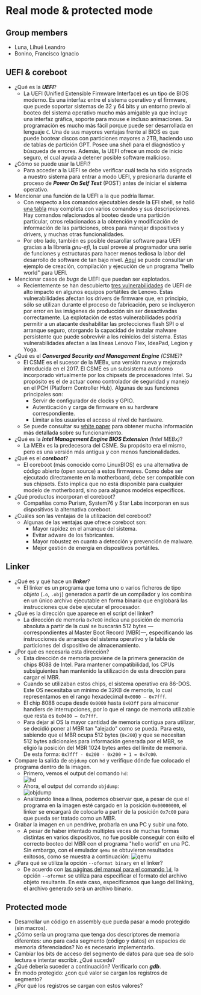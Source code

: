# Real mode & protected mode

## Group members
- Luna, Lihué Leandro
- Bonino, Francisco Ignacio

## UEFI & coreboot
- ¿Qué es la ***UEFI***?
    - La UEFI (Unified Extensible Firmware Interface) es un tipo de BIOS moderno. Es una interfaz entre el sistema operativo y el firmware, que puede soportar sistemas de 32 y 64 bits y un entorno previo al booteo del sistema operativo mucho más amigable ya que incluye una interfaz gráfica, soporte para mouse e incluso animaciones. Su programación es mucho más fácil porque puede ser desarrollada en lenguaje `C`. Una de sus mayores ventajas frente al BIOS es que puede bootear discos con particiones mayores a 2TB, haciendo uso de tablas de partición GPT. Posee una shell para el diagnóstico y búsqueda de errores. Además, la UEFI ofrece un modo de inicio seguro, el cual ayuda a detener posible software malicioso.
- ¿Cómo se puede usar la UEFI?
    - Para acceder a la UEFI se debe verificar cuál tecla ha sido asignada a nuestro sistema para entrar a modo UEFI, y presionarla durante el proceso de ***Power On Self Test*** (POST) antes de iniciar el sistema operativo.
- Mencionar una función de la UEFI a la que podría llamar.
    - Con respecto a los comandos ejecutables desde la EFI shell, se halló [una tabla](https://docstore.mik.ua/manuals/hp-ux/en/5991-1247B/ch04s13.html) muy completa con varios comandos y sus descripciones. Hay comandos relacionados al booteo desde una partición particular, otros relacionados a la obtención y modificación de información de las particiones, otros para manejar dispositivos y drivers, y muchas otras funcionalidades.
    - Por otro lado, también es posible desarollar software para UEFI gracias a la librería *gnu-efi*, la cual provee al programador una serie de funciones y estructuras para hacer menos tediosa la labor del desarrollo de software de tan bajo nivel. [Aquí](https://www.rodsbooks.com/efi-programming/hello.html) se puede consultar un ejemplo de creación, compilación y ejecución de un programa "hello world" para UEFI.
- Mencionar casos de *bugs* de UEFI que puedan ser explotados.
    - Recientemente se han descubierto [tres vulnerabilidades](https://blog.root-view.com/bugs-del-firmware-uefi-de-lenovo-afectan-a-millones-de-portatiles/) de UEFI de alto impacto en algunos equipos portátiles de Lenovo. Estas vulnerabilidades afectan los drivers de firmware que, en principio, sólo se utilizan durante el proceso de fabricación, pero se incluyeron por error en las imágenes de producción sin ser desactivadas correctamente. La explotación de estas vulnerabilidades podría permitir a un atacante deshabilitar las protecciones flash SPI o el arranque seguro, otorgando la capacidad de instalar malware persistente que puede sobrevivir a los reinicios del sistema. Estas vulnerabilidades afectan a las líneas Lenovo Flex, IdeaPad, Legion y Yoga.
- ¿Qué es el ***Converged Security and Management Engine*** *(CSME)*?
    - El CSME es el sucesor de la MEBx, una versión nueva y mejorada introducida en el 2017. El CSME es un subsistema autónomo incorporado virtualmente por los chipsets de procesadores Intel. Su propósito es el de actuar como controlador de seguridad y manejo en el PCH (Platform Controller Hub). Algunas de sus funciones principales son:
        - Servir de configurador de clocks y GPIO.
        - Autenticación y carga de firmware en su hardware correspondiente.
        - Limitar a los usuarios el acceso al nivel de hardware.
    - Se puede consultar su [white paper](https://www.intel.com/content/dam/www/public/us/en/security-advisory/documents/intel-csme-security-white-paper.pdf) para obtener mucha información más detallada sobre su funcionamiento.
- ¿Qué es la ***Intel Management Engine BIOS Extension*** *(Intel MEBx)*?
    - La MEBx es la predecesora del CSME. Su propósito era el mismo, pero es una versión más antigua y con menos funcionalidades.
- ¿Qué es el ***coreboot***?
    - El coreboot (más conocido como LinuxBIOS) es una alternativa de código abierto (open source) a estos firmwares. Como debe ser ejecutado directamente en la motherboard, debe ser compatible con sus chipsets. Esto implica que no está disponible para cualquier modelo de motherboard, sino para algunos modelos específicos.
- ¿Qué productos incorporan el coreboot?
    - Compañías como Purism, System76 y Star Labs incorporan en sus dispositivos la alternativa coreboot.
- ¿Cuáles son las ventajas de la utilización del coreboot?
    - Algunas de las ventajas que ofrece coreboot son:
        - Mayor rapidez en el arranque del sistema.
        - Evitar adware de los fabricantes.
        - Mayor robustez en cuanto a detección y prevención de malware.
        - Mejor gestión de energía en dispositivos portátiles.

## Linker
- ¿Qué es y qué hace un ***linker***?
    - El linker es un programa que toma uno o varios ficheros de tipo *objeto* (`.o`, `.obj`) generados a partir de un compilador y los combina en un único archivo ejecutable en forma binaria que englobará las instrucciones que debe ejecutar el procesador.
- ¿Qué es la dirección que aparece en el script del linker?
    - La dirección de memoria `0x7c00` indica una posición de memoria absoluta a partir de la cual se buscarán 512 bytes —correspondientes al Master Boot Record (MBR)—, especificando las instrucciones de arranque del sistema operativo y la tabla de particiones del dispositivo de almacenamiento.
- ¿Por qué es necesaria esta dirección?
    - Esta dirección de memoria proviene de la primera generación de chips 8088 de Intel. Para mantener compatibilidad, los CPUs subsiguientes han mantenido la utilización de esta dirección para cargar el MBR.
    - Cuando se utilizaban estos chips, el sistema operativo era 86-DOS. Este OS necesitaba un mínimo de 32KB de memoria, lo cual representamos en el rango hexadecimal `0x0000 — 0x7fff`.
    - El chip 8088 ocupa desde `0x0000` hasta `0x03ff` para almacenar handlers de interrupciones, por lo que el rango de memoria utilizable que resta es `0x0400 — 0x7fff`.
    - Para dejar al OS la mayor cantidad de memoria contigua para utilizar, se decidió poner al MBR tan "alejado" como se pueda. Para esto, sabiendo que el MBR ocupa 512 bytes (`0x200`) y que se necesitan 512 bytes adicionales para información generada por el MBR, se eligió la posición del MBR 1024 bytes antes del límite de memoria. De esta forma: `0x7fff - 0x200 - 0x200 + 1 = 0x7c00`.
- Compare la salida de `objdump` con `hd` y verifique dónde fue colocado el programa dentro de la imagen.
    - Primero, vemos el output del comando `hd`:\
![hd](./hd.png)
    - Ahora, el output del comando `objdump`:\
![objdump](./objdump.png)
    - Analizando línea a línea, podemos observar que, a pesar de que el programa en la imagen esté cargado en la posición `0x00000000`, el linker se encargará de colocarlo a partir de la posición `0x7c00` para que pueda ser tratado como un MBR.
- Grabar la imagen en un pendrive, probarla en una PC y subir una foto.
    - A pesar de haber intentado múltiples veces de muchas formas distintas en varios dispositivos, no fue posible conseguir con éxito el correcto booteo del MBR con el programa "hello world" en una PC. Sin embargo, con el emulador `qemu` se obtuvieron resultados exitosos, como se muestra a continuación: ![qemu](./qemu.png)
- ¿Para qué se utiliza la opción `--oformat binary` en el linker?
    - De acuerdo con [las páginas del manual para el comando `ld`](https://linux.die.net/man/1/ld), la opción `--oformat` se utiliza para especificar el formato del archivo objeto resultante. En este caso, especificamos que luego del linking, el archivo generado será un archivo binario.

## Protected mode
- Desarrollar un código en assembly que pueda pasar a modo protegido (sin macros).
- ¿Cómo sería un programa que tenga dos descriptores de memoria diferentes: uno para cada segmento (código y datos) en espacios de memoria diferenciados? No es necesario implementarlo.
- Cambiar los bits de acceso del segmento de datos para que sea de solo lectura e intentar escribir. ¿Qué sucede?
- ¿Qué debería suceder a continuación? Verificarlo con ***gdb***.
- En modo protegido: ¿con qué valor se cargan los registros de segmento?
- ¿Por qué los registros se cargan con estos valores?